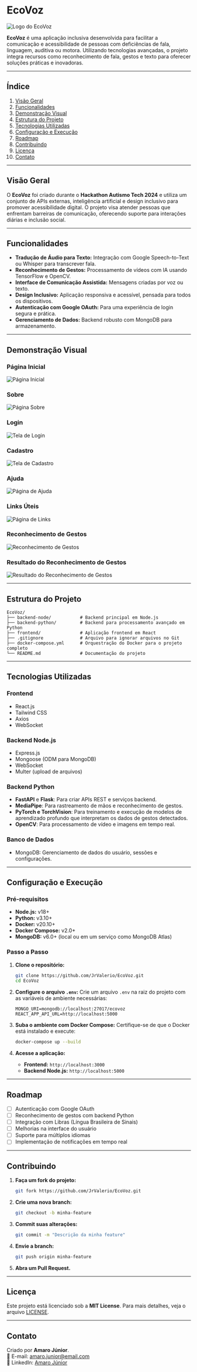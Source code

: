 # **EcoVoz**

![Logo do EcoVoz](https://github.com/JrValerio/EcoVoz/blob/6d2d3e35459c877d1de0e0a6b7436505d03e0e02/frontend/src/assets/images/Logo.jpg)

**EcoVoz** é uma aplicação inclusiva desenvolvida para facilitar a comunicação e acessibilidade de pessoas com deficiências de fala, linguagem, auditiva ou motora. Utilizando tecnologias avançadas, o projeto integra recursos como reconhecimento de fala, gestos e texto para oferecer soluções práticas e inovadoras.

---

## **Índice**
1. [Visão Geral](#visão-geral)
2. [Funcionalidades](#funcionalidades)
3. [Demonstração Visual](#demonstração-visual)
4. [Estrutura do Projeto](#estrutura-do-projeto)
5. [Tecnologias Utilizadas](#tecnologias-utilizadas)
6. [Configuração e Execução](#configuração-e-execução)
7. [Roadmap](#roadmap)
8. [Contribuindo](#contribuindo)
9. [Licença](#licença)
10. [Contato](#contato)

---

## **Visão Geral**
O **EcoVoz** foi criado durante o **Hackathon Autismo Tech 2024** e utiliza um conjunto de APIs externas, inteligência artificial e design inclusivo para promover acessibilidade digital. O projeto visa atender pessoas que enfrentam barreiras de comunicação, oferecendo suporte para interações diárias e inclusão social.

---

## **Funcionalidades**
- **Tradução de Áudio para Texto:** Integração com Google Speech-to-Text ou Whisper para transcrever fala.
- **Reconhecimento de Gestos:** Processamento de vídeos com IA usando TensorFlow e OpenCV.
- **Interface de Comunicação Assistida:** Mensagens criadas por voz ou texto.
- **Design Inclusivo:** Aplicação responsiva e acessível, pensada para todos os dispositivos.
- **Autenticação com Google OAuth:** Para uma experiência de login segura e prática.
- **Gerenciamento de Dados:** Backend robusto com MongoDB para armazenamento.

---

## **Demonstração Visual**

### **Página Inicial**
![Página Inicial](https://github.com/JrValerio/EcoVoz/blob/main/frontend/src/assets/images/Home.png)

### **Sobre**
![Página Sobre](https://github.com/JrValerio/EcoVoz/blob/main/frontend/src/assets/images/About.png)

### **Login**
![Tela de Login](https://github.com/JrValerio/EcoVoz/blob/main/frontend/src/assets/images/Login.png)

### **Cadastro**
![Tela de Cadastro](https://github.com/JrValerio/EcoVoz/blob/main/frontend/src/assets/images/Register.png)

### **Ajuda**
![Página de Ajuda](https://github.com/JrValerio/EcoVoz/blob/main/frontend/src/assets/images/Help.png)

### **Links Úteis**
![Página de Links](https://github.com/JrValerio/EcoVoz/blob/main/frontend/src/assets/images/LinksPage.png)

### **Reconhecimento de Gestos**
![Reconhecimento de Gestos](https://github.com/JrValerio/EcoVoz/blob/main/frontend/src/assets/images/GestureRecognition.png)

### **Resultado do Reconhecimento de Gestos**
![Resultado do Reconhecimento de Gestos](https://github.com/JrValerio/EcoVoz/blob/main/frontend/src/assets/images/GestureRecognition_UP.png)

---

## **Estrutura do Projeto**
```
EcoVoz/
├── backend-node/           # Backend principal em Node.js
├── backend-python/         # Backend para processamento avançado em Python
├── frontend/               # Aplicação frontend em React
├── .gitignore              # Arquivo para ignorar arquivos no Git
├── docker-compose.yml      # Orquestração do Docker para o projeto completo
└── README.md               # Documentação do projeto
```

---

## **Tecnologias Utilizadas**

### **Frontend**
- React.js
- Tailwind CSS
- Axios
- WebSocket

### **Backend Node.js**
- Express.js
- Mongoose (ODM para MongoDB)
- WebSocket
- Multer (upload de arquivos)

### **Backend Python**
- **FastAPI** e **Flask**: Para criar APIs REST e serviços backend.
- **MediaPipe**: Para rastreamento de mãos e reconhecimento de gestos.
- **PyTorch e TorchVision**: Para treinamento e execução de modelos de aprendizado profundo que interpretam os dados de gestos detectados.
- **OpenCV**: Para processamento de vídeo e imagens em tempo real.

### **Banco de Dados**
- MongoDB: Gerenciamento de dados do usuário, sessões e configurações.

---

## **Configuração e Execução**

### **Pré-requisitos**
- **Node.js:** v18+
- **Python:** v3.10+
- **Docker:** v20.10+
- **Docker Compose:** v2.0+
- **MongoDB:** v6.0+ (local ou em um serviço como MongoDB Atlas)

### **Passo a Passo**
1. **Clone o repositório:**
   ```bash
   git clone https://github.com/JrValerio/EcoVoz.git
   cd EcoVoz
   ```

2. **Configure o arquivo `.env`:**
   Crie um arquivo `.env` na raiz do projeto com as variáveis de ambiente necessárias:
   ```env
   MONGO_URI=mongodb://localhost:27017/ecovoz
   REACT_APP_API_URL=http://localhost:5000
   ```

3. **Suba o ambiente com Docker Compose:**
   Certifique-se de que o Docker está instalado e execute:
   ```bash
   docker-compose up --build
   ```

4. **Acesse a aplicação:**
   - **Frontend:** `http://localhost:3000`
   - **Backend Node.js:** `http://localhost:5000`

---

## **Roadmap**
- [ ] Autenticação com Google OAuth
- [ ] Reconhecimento de gestos com backend Python
- [ ] Integração com Libras (Língua Brasileira de Sinais)
- [ ] Melhorias na interface do usuário
- [ ] Suporte para múltiplos idiomas
- [ ] Implementação de notificações em tempo real

---

## **Contribuindo**
1. **Faça um fork do projeto:**
   ```bash
   git fork https://github.com/JrValerio/EcoVoz.git
   ```
2. **Crie uma nova branch:**
   ```bash
   git checkout -b minha-feature
   ```
3. **Commit suas alterações:**
   ```bash
   git commit -m "Descrição da minha feature"
   ```
4. **Envie a branch:**
   ```bash
   git push origin minha-feature
   ```
5. **Abra um Pull Request.**

---

## **Licença**
Este projeto está licenciado sob a **MIT License**. Para mais detalhes, veja o arquivo [LICENSE](./LICENSE).

---

## **Contato**
Criado por **Amaro Júnior**.  
📧 E-mail: [amaro.junior@email.com](mailto:amaro.junior@email.com)  
🔗 LinkedIn: [Amaro Júnior](https://www.linkedin.com/in/jrvalerio/)  

